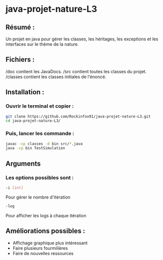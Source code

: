 # java-projet-nature-L3
## Résumé :
Un projet en java pour gérer les classes, les héritages, les exceptions et les interfaces sur le thème de la nature.

## Fichiers :
/doc contient les JavaDocs.
/src contient toutes les classes du projet.
/classes contient les classes initiales de l'énoncé.

## Installation : 

### Ouvrir le terminal et copier :

```sh
git clone https://github.com/Rockinfox91/java-projet-nature-L3.git
cd java-projet-nature-L3/
```

### Puis, lancer les commande :
```sh
javac -cp classes -d bin src/*.java
java -cp bin TestSimulation
```

## Arguments
### Les options possibles sont :
```sh
-i [int]
```
Pour gérer le nombre d'itération

```sh
-log
```
Pour afficher les logs à chaque itération

## Améliorations possibles :

- Affichage graphique plus intéressant
- Faire plusieurs fourmilières
- Faire de nouvelles ressources
